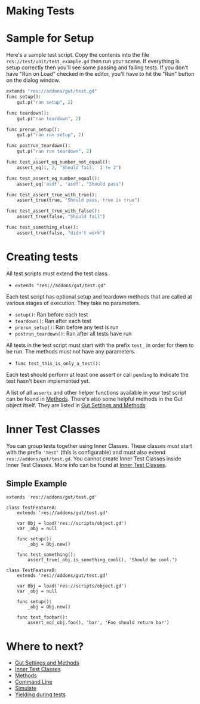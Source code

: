 
# <a name="creating_tests"> Making Tests

# Sample for Setup
Here's a sample test script.  Copy the contents into the file `res://test/unit/test_example.gd` then run your scene.  If everything is setup correctly then you'll see some passing and failing tests.  If you don't have "Run on Load" checked in the editor, you'll have to hit the "Run" button on the dialog window.

``` python
extends "res://addons/gut/test.gd"
func setup():
	gut.p("ran setup", 2)

func teardown():
	gut.p("ran teardown", 2)

func prerun_setup():
	gut.p("ran run setup", 2)

func postrun_teardown():
	gut.p("ran run teardown", 2)

func test_assert_eq_number_not_equal():
	assert_eq(1, 2, "Should fail.  1 != 2")

func test_assert_eq_number_equal():
	assert_eq('asdf', 'asdf', "Should pass")

func test_assert_true_with_true():
	assert_true(true, "Should pass, true is true")

func test_assert_true_with_false():
	assert_true(false, "Should fail")

func test_something_else():
	assert_true(false, "didn't work")
```

# Creating tests
All test scripts must extend the test class.
* `extends "res://addons/gut/test.gd"`

Each test script has optional setup and teardown methods that are called at various stages of execution.  They take no parameters.
 * `setup()`:  Ran before each test
 * `teardown()`:  Ran after each test
 * `prerun_setup()`:  Ran before any test is run
 * `postrun_teardown()`:  Ran after all tests have run

All tests in the test script must start with the prefix `test_` in order for them to be run.  The methods must not have any parameters.
* `func test_this_is_only_a_test():`

Each test should perform at least one assert or call `pending` to indicate the test hasn't been implemented yet.

A list of all `asserts` and other helper functions available in your test script can be found in [Methods](https://github.com/bitwes/Gut/wiki/Methods).  There's also some helpful methods in the Gut object itself.  They are listed in [Gut Settings and Methods](https://github.com/bitwes/Gut/wiki/Gut-Settings-And-Methods.md)

# Inner Test Classes
You can group tests together using Inner Classes. These classes must start with the prefix `'Test'` (this is configurable) and must also extend `res://addons/gut/test.gd`.  You cannot create Inner Test Classes inside Inner Test Classes.  More info can be found at [Inner Test Classes](https://github.com/bitwes/Gut/wiki/Inner-Test-Classes.md).

## Simple Example
```
extends 'res://addons/gut/test.gd'

class TestFeatureA:
	extends 'res://addons/gut/test.gd'

	var Obj = load('res://scripts/object.gd')
	var _obj = null

	func setup():
		_obj = Obj.new()

	func test_something():
		assert_true(_obj.is_something_cool(), 'Should be cool.')

class TestFeatureB:
	extends 'res://addons/gut/test.gd'

	var Obj = load('res://scripts/object.gd')
	var _obj = null

	func setup():
		_obj = Obj.new()

	func test_foobar():
		assert_eq(_obj.foo(), 'bar', 'Foo should return bar')
```
# Where to next?
* [Gut Settings and Methods](https://github.com/bitwes/Gut/wiki/Gut-Settings-And-Methods)
* [Inner Test Classes](https://github.com/bitwes/Gut/wiki/Inner-Test-Classes)
* [Methods](https://github.com/bitwes/Gut/wiki/Methods)
* [Command Line](https://github.com/bitwes/Gut/wiki/Command-Line)
* [Simulate](https://github.com/bitwes/Gut/wiki/Simulate)
* [Yielding during tests](https://github.com/bitwes/Gut/wiki/Yielding)
